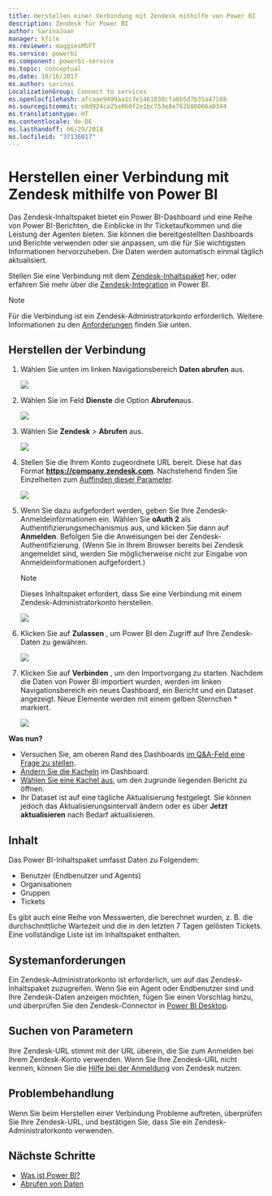 ```yaml
---
title: Herstellen einer Verbindung mit Zendesk mithilfe von Power BI
description: Zendesk für Power BI
author: SarinaJoan
manager: kfile
ms.reviewer: maggiesMSFT
ms.service: powerbi
ms.component: powerbi-service
ms.topic: conceptual
ms.date: 10/16/2017
ms.author: sarinas
LocalizationGroup: Connect to services
ms.openlocfilehash: afcaae9499aa1c7e1461030cfa6b5d7b35a47188
ms.sourcegitcommit: e8d924ca25e060f2e1bc753e8e762b88066a0344
ms.translationtype: HT
ms.contentlocale: de-DE
ms.lasthandoff: 06/29/2018
ms.locfileid: "37136017"
---
```

# <a name="connect-to-zendesk-with-power-bi"></a>Herstellen einer Verbindung mit Zendesk mithilfe von Power BI
Das Zendesk-Inhaltspaket bietet ein Power BI-Dashboard und eine Reihe von Power BI-Berichten, die Einblicke in Ihr Ticketaufkommen und die Leistung der Agenten bieten. Sie können die bereitgestellten Dashboards und Berichte verwenden oder sie anpassen, um die für Sie wichtigsten Informationen hervorzuheben.  Die Daten werden automatisch einmal täglich aktualisiert. 

Stellen Sie eine Verbindung mit dem [Zendesk-Inhaltspaket](https://app.powerbi.com/getdata/services/zendesk) her, oder erfahren Sie mehr über die [Zendesk-Integration](https://powerbi.microsoft.com/integrations/zendesk) in Power BI.

>[!NOTE]
>Für die Verbindung ist ein Zendesk-Administratorkonto erforderlich. Weitere Informationen zu den [Anforderungen](#Requirements) finden Sie unten.

## <a name="how-to-connect"></a>Herstellen der Verbindung
1. Wählen Sie unten im linken Navigationsbereich **Daten abrufen** aus.
   
   ![](media/service-connect-to-zendesk/pbi_getdata.png)
2. Wählen Sie im Feld **Dienste** die Option **Abrufen**aus.
   
   ![](media/service-connect-to-zendesk/pbi_getservices.png) 
3. Wählen Sie **Zendesk** \> **Abrufen** aus.
   
   ![](media/service-connect-to-zendesk/zendesk.png)
4. Stellen Sie die Ihrem Konto zugeordnete URL bereit. Diese hat das Format **https://company.zendesk.com**. Nachstehend finden Sie Einzelheiten zum [Auffinden dieser Parameter](#FindingParams).
   
   ![](media/service-connect-to-zendesk/pbi_zendeskconnect.png)
5. Wenn Sie dazu aufgefordert werden, geben Sie Ihre Zendesk-Anmeldeinformationen ein.  Wählen Sie **oAuth 2** als Authentifizierungsmechanismus aus, und klicken Sie dann auf **Anmelden**. Befolgen Sie die Anweisungen bei der Zendesk-Authentifizierung. (Wenn Sie in Ihrem Browser bereits bei Zendesk angemeldet sind, werden Sie möglicherweise nicht zur Eingabe von Anmeldeinformationen aufgefordert.)
   
   > [!NOTE]
   > Dieses Inhaltspaket erfordert, dass Sie eine Verbindung mit einem Zendesk-Administratorkonto herstellen. 
   > 
   > 
   
   ![](media/service-connect-to-zendesk/pbi_zendesksignin.png)
6. Klicken Sie auf **Zulassen** , um Power BI den Zugriff auf Ihre Zendesk-Daten zu gewähren.
   
   ![](media/service-connect-to-zendesk/zendesk2.jpg)
7. Klicken Sie auf **Verbinden** , um den Importvorgang zu starten. Nachdem die Daten von Power BI importiert wurden, werden im linken Navigationsbereich ein neues Dashboard, ein Bericht und ein Dataset angezeigt. Neue Elemente werden mit einem gelben Sternchen \* markiert.
   
   ![](media/service-connect-to-zendesk/pbi_zendeskdash.png)

**Was nun?**

* Versuchen Sie, am oberen Rand des Dashboards [im Q&A-Feld eine Frage zu stellen](power-bi-q-and-a.md).
* [Ändern Sie die Kacheln](service-dashboard-edit-tile.md) im Dashboard.
* [Wählen Sie eine Kachel aus](service-dashboard-tiles.md), um den zugrunde liegenden Bericht zu öffnen.
* Ihr Dataset ist auf eine tägliche Aktualisierung festgelegt. Sie können jedoch das Aktualisierungsintervall ändern oder es über **Jetzt aktualisieren** nach Bedarf aktualisieren.

## <a name="whats-included"></a>Inhalt
Das Power BI-Inhaltspaket umfasst Daten zu Folgendem:  

* Benutzer (Endbenutzer und Agents)  
* Organisationen  
* Gruppen  
* Tickets  

Es gibt auch eine Reihe von Messwerten, die berechnet wurden, z. B. die durchschnittliche Wartezeit und die in den letzten 7 Tagen gelösten Tickets. Eine vollständige Liste ist im Inhaltspaket enthalten.

<a name="Requirements"></a>

## <a name="system-requirements"></a>Systemanforderungen
Ein Zendesk-Administratorkonto ist erforderlich, um auf das Zendesk-Inhaltspaket zuzugreifen. Wenn Sie ein Agent oder Endbenutzer sind und Ihre Zendesk-Daten anzeigen möchten, fügen Sie einen Vorschlag hinzu, und überprüfen Sie den Zendesk-Connector in [Power BI Desktop](desktop-connect-to-data.md).

<a name="FindingParams"></a>

## <a name="finding-parameters"></a>Suchen von Parametern
Ihre Zendesk-URL stimmt mit der URL überein, die Sie zum Anmelden bei Ihrem Zendesk-Konto verwenden. Wenn Sie Ihre Zendesk-URL nicht kennen, können Sie die [Hilfe bei der Anmeldung](https://www.zendesk.com/login/) von Zendesk nutzen.

## <a name="troubleshooting"></a>Problembehandlung
Wenn Sie beim Herstellen einer Verbindung Probleme auftreten, überprüfen Sie Ihre Zendesk-URL, und bestätigen Sie, dass Sie ein Zendesk-Administratorkonto verwenden.

## <a name="next-steps"></a>Nächste Schritte
* [Was ist Power BI?](power-bi-overview.md)
* [Abrufen von Daten](service-get-data.md)

